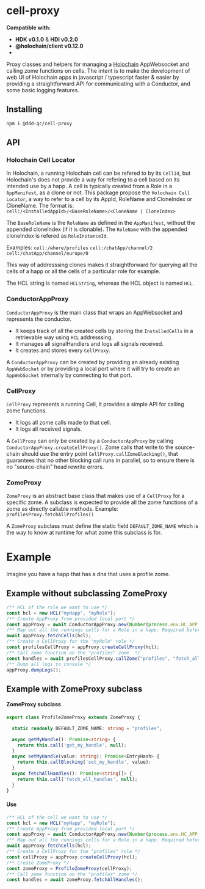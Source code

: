 # cell-proxy

**Compatible with:**
- **HDK v0.1.0** & **HDI v0.2.0**
- **@holochain/client v0.12.0**
- 
Proxy classes and helpers for managing a [Holochain](https://www.npmjs.com/package/@holochain/client) AppWebsocket and calling zome functions on cells.
The intent is to make the development of web UI of Holochain apps in javascript / typescript faster & easier by providing a straightforward API for communicating with a Conductor, and some basic logging features.


## Installing

```bash
npm i @ddd-qc/cell-proxy
```

## API

### Holochain Cell Locator

In Holochain, a running Holochain cell can be refered to by its `CellId`, but Holochain's does not provide a way for refering to a cell based on its intended use by a happ. A cell is typically created from a Role in a `AppManifest`, as a clone or not.
This package propose the `Holochain Cell Locator`, a way to refer to a cell by its AppId, RoleName and CloneIndex or CloneName.
The format is:
`cell:/<InstalledAppId>/<BaseRoleName>/<CloneName | CloneIndex>`

The `BaseRoleName` is the `RoleName` as defined in the `AppManifest`, without the appended cloneIndex (if it is clonable).
The `RoleName` with the appended cloneIndex is refered as `RoleInstanceId`.

Examples:
`cell:/where/profiles`
`cell:/chatApp/channel/2`
`cell:/chatApp/channel/europe/0`

This way of addresssing clones makes it straightforward for querying all the cells of a happ or all the cells of a particular role for example.

The HCL string is named `HCLString`, whereas the HCL object is named `HCL`.


### ConductorAppProxy
`ConductorAppProxy` is the main class that wraps an AppWebsocket and represents the conductor.

 - It keeps track of all the created cells by storing the `InstalledCells` in a retrievable way using `HCL` addresssing.
 - It manages all signalHandlers and logs all signals received.
 - It creates and stores every `CellProxy`.

A `ConductorAppProxy` can be created by providing an already existing `AppWebSocket` or by providing a local port where it will try to create an `AppWebSocket` internally by connecting to that port.


### CellProxy 

`CellProxy` represents a running Cell, it provides a simple API for calling zome functions.

 - It logs all zome calls made to that cell.
 - It logs all received signals.

 A `CellProxy` can only be created by a `ConductorAppProxy` by calling `ConductorAppProxy.createCellProxy()`.
 Zome calls that write to the source-chain should use the entry point `CellProxy.callZomeBlocking()`, that guarantees that no other blocking call runs in parallel, so to ensure there is no "source-chain" head rewrite errors.


### ZomeProxy 

`ZomeProxy` is an abstract base class that makes use of a `CellProxy` for a specific zome.
A subclass is expected to provide all the zome functions of a zome as directly callable methods.
Example: `profilesProxy.fetchAllProfiles()`

A `ZomeProxy` subclass must define the static field `DEFAULT_ZOME_NAME` which is the way to know at runtime for what zome this subclass is for.


# Example

Imagine you have a happ that has a dna that uses a profile zome.

## Example without subclassing ZomeProxy
```typescript
/** HCL of the role we want to use */
const hcl = new HCL("myHapp", "myRole");
/** Create AppProxy from provided local port */
const appProxy = await ConductorAppProxy.new(Number(process.env.HC_APP_PORT));
/** Map out all the runnings cells for a Role in a happ. Required before calling createCellProxy */
await appProxy.fetchCells(hcl);
/** Create a CellProxy for the "myRole" role */
const profilesCellProxy = appProxy.createCellProxy(hcl);
/** Call zome function on the "profiles" zome  */
const handles = await profilesCellProxy.callZome("profiles", "fetch_all_handles", null);
/** Dump all logs to console */
appProxy.dumpLogs();
```


## Example with ZomeProxy subclass

#### ZomeProxy subclass

```typescript
export class ProfileZomeProxy extends ZomeProxy {

  static readonly DEFAULT_ZOME_NAME: string = "profiles";

  async getMyHandle(): Promise<string> {
    return this.call('get_my_handle', null);
  }
  async setMyHandle(value: string): Promise<EntryHash> {
    return this.callBlocking('set_my_handle', value);
  }
  async fetchAllHandles(): Promise<string[]> {
    return this.call('fetch_all_handles', null);
  }
}
```

#### Use

```typescript
/** HCL of the cell we want to use */
const hcl = new HCL("myHapp", "myRole");
/** Create AppProxy from provided local port */
const appProxy = await ConductorAppProxy.new(Number(process.env.HC_APP_PORT));
/** Map out all the runnings cells for a Role in a happ. Required before calling createCellProxy */
await appProxy.fetchCells(hcl);
/** Create a CellProxy for the "profiles" role */
const cellProxy = appProxy.createCellProxy(hcl);
/** Create ZomeProxy */
const zomeProxy = ProfileZomeProxy(cellProxy);
/** Call zome function on the "profiles" zome */
const handles = await zomeProxy.fetchAllHandles();
```
